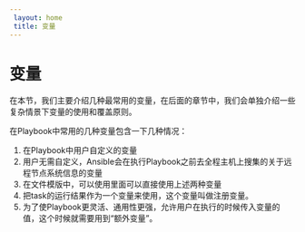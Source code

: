 ```yaml
---
 layout: home
 title: 变量
---
```


# 变量
在本节，我们主要介绍几种最常用的变量，在后面的章节中，我们会单独介绍一些复杂情景下变量的使用和覆盖原则。

在Playbook中常用的几种变量包含一下几种情况：

1. 在Playbook中用户自定义的变量
2. 用户无需自定义，Ansible会在执行Playbook之前去全程主机上搜集的关于远程节点系统信息的变量
3. 在文件模版中，可以使用里面可以直接使用上述两种变量
4. 把task的运行结果作为一个变量来使用，这个变量叫做注册变量。
5. 为了使Playbook更灵活、通用性更强，允许用户在执行的时候传入变量的值，这个时候就需要用到“额外变量”。



